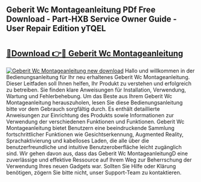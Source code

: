 ## Geberit Wc Montageanleitung PDf Free Download - Part-HXB Service Owner Guide - User Repair Edition yTQEL

# <h2><a href="http://df8050n.blite.top/?on=Geberit+Wc+Montageanleitung">🔗Download 👉🔴 Geberit Wc Montageanleitung</a></h2>

[![Geberit Wc Montageanleitung new download](https://i.imgur.com/lujVjoI.png)](http://df8050n.blite.top/?on=Geberit+Wc+Montageanleitung)
Hallo und willkommen in der Bedienungsanleitung für Ihr neu erhaltenes Geberit Wc Montageanleitung. Dieser Leitfaden soll Ihnen helfen, Ihr Produkt zu verstehen und erfolgreich zu betreiben. Sie finden klare Anweisungen für Installation, Verwendung, Wartung und Fehlerbehebung. Um das Beste aus Ihrem Geberit Wc Montageanleitung herauszuholen, lesen Sie diese Bedienungsanleitung bitte vor dem Gebrauch sorgfältig durch. Es enthält detaillierte Anweisungen zur Einrichtung des Produkts sowie Informationen zur Verwendung der verschiedenen Funktionen und Funktionen. Geberit Wc Montageanleitung bietet Benutzern eine beeindruckende Sammlung fortschrittlicher Funktionen wie Gesichtserkennung, Augmented Reality, Sprachaktivierung und kabelloses Laden, die alle über die benutzerfreundliche und intuitive Benutzeroberfläche leicht zugänglich sind. Wir gehen davon aus, dass das Geberit Wc MontageanleitungD eine zuverlässige und effektive Ressource auf Ihrem Weg zur Beherrschung der Verwendung Ihres neuen Gadgets war. Sollten Sie Hilfe oder Klärung benötigen, zögern Sie bitte nicht, unser Support-Team zu kontaktieren.
